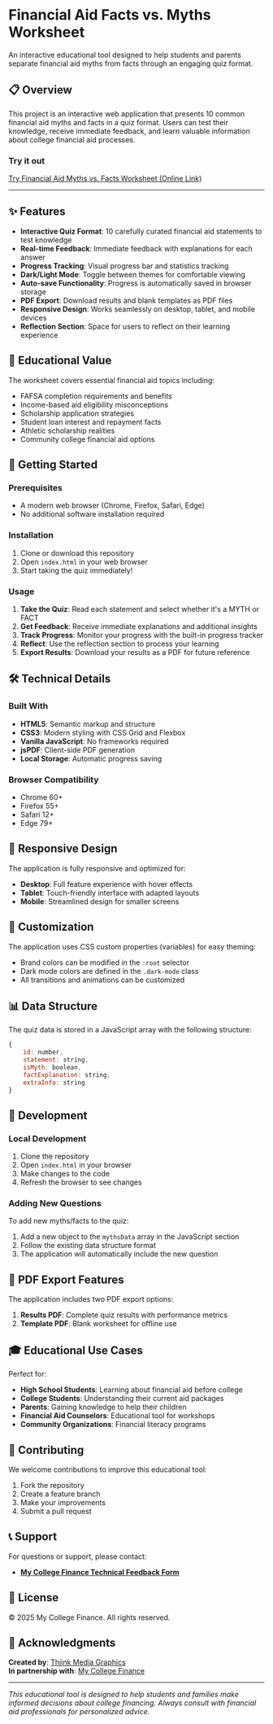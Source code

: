 # Financial Aid Facts vs. Myths Worksheet

An interactive educational tool designed to help students and parents separate financial aid myths from facts through an engaging quiz format.

## 📋 Overview

This project is an interactive web application that presents 10 common financial aid myths and facts in a quiz format. Users can test their knowledge, receive immediate feedback, and learn valuable information about college financial aid processes.

### Try it out

[Try Financial Aid Myths vs. Facts Worksheet (Online Link)](https://thiinkmg.github.io/Financial-Aid-Facts-vs.-Myths-Course-Worksheet/)

---

## ✨ Features

- **Interactive Quiz Format**: 10 carefully curated financial aid statements to test knowledge
- **Real-time Feedback**: Immediate feedback with explanations for each answer
- **Progress Tracking**: Visual progress bar and statistics tracking
- **Dark/Light Mode**: Toggle between themes for comfortable viewing
- **Auto-save Functionality**: Progress is automatically saved in browser storage
- **PDF Export**: Download results and blank templates as PDF files
- **Responsive Design**: Works seamlessly on desktop, tablet, and mobile devices
- **Reflection Section**: Space for users to reflect on their learning experience

## 🎯 Educational Value

The worksheet covers essential financial aid topics including:
- FAFSA completion requirements and benefits
- Income-based aid eligibility misconceptions
- Scholarship application strategies
- Student loan interest and repayment facts
- Athletic scholarship realities
- Community college financial aid options

## 🚀 Getting Started

### Prerequisites
- A modern web browser (Chrome, Firefox, Safari, Edge)
- No additional software installation required

### Installation
1. Clone or download this repository
2. Open `index.html` in your web browser
3. Start taking the quiz immediately!

### Usage
1. **Take the Quiz**: Read each statement and select whether it's a MYTH or FACT
2. **Get Feedback**: Receive immediate explanations and additional insights
3. **Track Progress**: Monitor your progress with the built-in progress tracker
4. **Reflect**: Use the reflection section to process your learning
5. **Export Results**: Download your results as a PDF for future reference

## 🛠️ Technical Details

### Built With
- **HTML5**: Semantic markup and structure
- **CSS3**: Modern styling with CSS Grid and Flexbox
- **Vanilla JavaScript**: No frameworks required
- **jsPDF**: Client-side PDF generation
- **Local Storage**: Automatic progress saving

### Browser Compatibility
- Chrome 60+
- Firefox 55+
- Safari 12+
- Edge 79+

## 📱 Responsive Design

The application is fully responsive and optimized for:
- **Desktop**: Full feature experience with hover effects
- **Tablet**: Touch-friendly interface with adapted layouts
- **Mobile**: Streamlined design for smaller screens

## 🎨 Customization

The application uses CSS custom properties (variables) for easy theming:
- Brand colors can be modified in the `:root` selector
- Dark mode colors are defined in the `.dark-mode` class
- All transitions and animations can be customized

## 📊 Data Structure

The quiz data is stored in a JavaScript array with the following structure:
```javascript
{
    id: number,
    statement: string,
    isMyth: boolean,
    factExplanation: string,
    extraInfo: string
}
```

## 🔧 Development

### Local Development
1. Clone the repository
2. Open `index.html` in your browser
3. Make changes to the code
4. Refresh the browser to see changes

### Adding New Questions
To add new myths/facts to the quiz:
1. Add a new object to the `mythsData` array in the JavaScript section
2. Follow the existing data structure format
3. The application will automatically include the new question

## 📄 PDF Export Features

The application includes two PDF export options:
1. **Results PDF**: Complete quiz results with performance metrics
2. **Template PDF**: Blank worksheet for offline use

## 🎓 Educational Use Cases

Perfect for:
- **High School Students**: Learning about financial aid before college
- **College Students**: Understanding their current aid packages
- **Parents**: Gaining knowledge to help their children
- **Financial Aid Counselors**: Educational tool for workshops
- **Community Organizations**: Financial literacy programs

## 🤝 Contributing

We welcome contributions to improve this educational tool:
1. Fork the repository
2. Create a feature branch
3. Make your improvements
4. Submit a pull request

## 📞 Support

For questions or support, please contact:
- [**My College Finance Technical Feedback Form**](https://docs.google.com/forms/d/e/1FAIpQLScyBwnqiz1L3ZOxV3C4f40jsOAW-YCw8xxfoBhPg2mgORshFA/viewform)

## 📜 License

© 2025 My College Finance. All rights reserved.

## 🙏 Acknowledgments

**Created by**: [Thiink Media Graphics](https://www.thiinkmediagraphics.com/)  
**In partnership with**: [My College Finance](https://www.mycollegefinance.com/)

---

*This educational tool is designed to help students and families make informed decisions about college financing. Always consult with financial aid professionals for personalized advice.*
